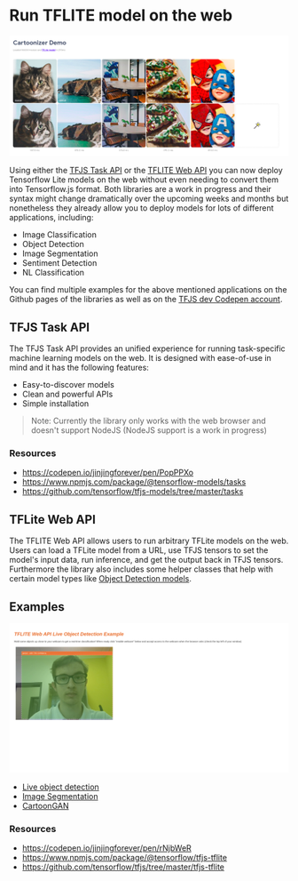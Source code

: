 # Run TFLITE model on the web

![TFLITE on web example](doc/tflite_on_web_example.png)

Using either the [TFJS Task API](https://github.com/tensorflow/tfjs-models/tree/master/tasks) or the [TFLITE Web API](https://github.com/tensorflow/tfjs/tree/master/tfjs-tflite) you can now deploy Tensorflow Lite models on the web without even needing to convert them into Tensorflow.js format. Both libraries are a work in progress and their syntax might change dramatically over the upcoming weeks and months but nonetheless they already allow you to deploy models for lots of different applications, including:
* Image Classification
* Object Detection
* Image Segmentation
* Sentiment Detection
* NL Classification

You can find multiple examples for the above mentioned applications on the Github pages of the libraries as well as on the [TFJS dev Codepen account](https://codepen.io/jinjingforever/pens/public?cursor=ZD0wJm89MSZwPTEmdj01MTY4Nzk3NA==).

## TFJS Task API

The TFJS Task API provides an unified experience for running task-specific machine learning models on the web. It is designed with ease-of-use in mind and it has the following features:
* Easy-to-discover models
* Clean and powerful APIs
* Simple installation

> Note: Currently the library only works with the web browser and doesn't support NodeJS (NodeJS support is a work in progress)

### Resources

* https://codepen.io/jinjingforever/pen/PopPPXo
* https://www.npmjs.com/package/@tensorflow-models/tasks
* https://github.com/tensorflow/tfjs-models/tree/master/tasks

## TFLite Web API

The TFLITE Web API allows users to run arbitrary TFLite models on the web. Users can load a TFLite model from a URL, use TFJS tensors to set the model's input data, run inference, and get the output back in TFJS tensors. Furthermore the library also includes some helper classes that help with certain model types like [Object Detection models](https://github.com/tensorflow/tfjs/blob/master/tfjs-tflite/src/tflite_task_library_client/object_detector.ts#L58).

## Examples

![Live object detection example](doc/live_object_detection_example.png)

* [Live object detection](live_object_detection_example)
* [Image Segmentation](https://codepen.io/jinjingforever/pen/yLMYVJw)
* [CartoonGAN](https://codepen.io/jinjingforever/pen/xxgWRaE)

### Resources

* https://codepen.io/jinjingforever/pen/rNjbWeR
* https://www.npmjs.com/package/@tensorflow/tfjs-tflite
* https://github.com/tensorflow/tfjs/tree/master/tfjs-tflite